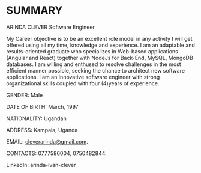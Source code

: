 # SUMMARY

ARINDA CLEVER
Software Engineer

My Career objective is to be an excellent role model in any activity I will get offered using all my time, 
knowledge and experience. I am an adaptable and results-oriented graduate who specializes in Web-based 
applications (Angular and React) together with NodeJs for Back-End, MySQL, MongoDB databases. I am willing 
and enthused to resolve challenges in the most efficient manner possible, seeking the chance to architect 
new software applications. I am an Innovative software engineer with strong organizational skills coupled 
with four (4)years of experience. 

GENDER: Male

DATE OF BIRTH: March, 1997

NATIONALITY: Ugandan	

ADDRESS: Kampala, Uganda

EMAIL: cleverarinda@gmail.com.

CONTACTS: 0777586004, 0750482844.

LinkedIn: arinda-ivan-clever